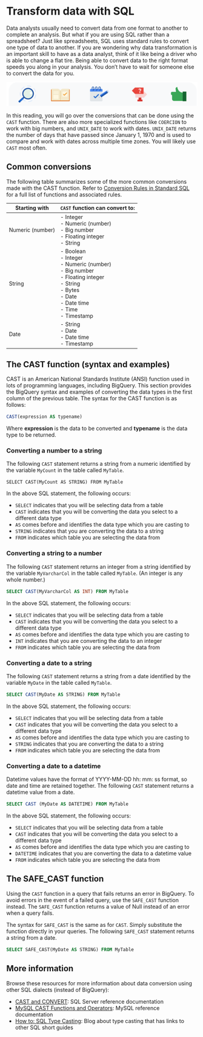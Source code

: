 # Transform data with SQL

Data analysts usually need to convert data from one format to another to complete an analysis. But what if you are using SQL rather than a spreadsheet? Just like spreadsheets, SQL uses standard rules to convert one type of data to another. If you are wondering why data transformation is an important skill to have as a data analyst, think of it like being a driver who is able to change a flat tire. Being able to convert data to the right format speeds you along in your analysis. You don’t have to wait for someone else to convert the data for you.

![A series of icons: a magnifying glass, an open book, a calendar with a pencil, a signpost, and thumbs up sign](./resources/img-3.png)

In this reading, you will go over the conversions that can be done using the `CAST` function. There are also more specialized functions like `COERCION` to work with big numbers, and `UNIX_DATE` to work with dates. `UNIX_DATE` returns the number of days that have passed since January 1, 1970 and is used to compare and work with dates across multiple time zones. You will likely use `CAST` most often.

## Common conversions

The following table summarizes some of the more common conversions made with the CAST function. Refer to [Conversion Rules in Standard SQL](https://cloud.google.com/bigquery/docs/reference/standard-sql/conversion_rules) for a full list of functions and associated rules.

|**Starting with**|**`CAST` function can convert to:**|
|-----------------|-----------------------------------|
|Numeric (number)|- Integer <br> - Numeric (number) <br> - Big number <br>- Floating integer<br> - String
|String|- Boolean<br> - Integer<br> - Numeric (number)<br> - Big number<br> - Floating integer<br> - String<br> - Bytes<br> - Date<br> - Date time<br> - Time<br> - Timestamp |
|Date|- String<br> - Date<br> - Date time<br> - Timestamp|

## The CAST function (syntax and examples)

CAST is an American National Standards Institute (ANSI) function used in lots of programming languages, including BigQuery. This section provides the BigQuery syntax and examples of converting the data types in the first column of the previous table. The syntax for the CAST function is as follows:

```sql
CAST(expression AS typename)
```

Where **expression** is the data to be converted and **typename** is the data type to be returned.

### Converting a number to a string

The following `CAST` statement returns a string from a numeric identified by the variable `MyCount` in the table called `MyTable`.

```sq;
SELECT CAST(MyCount AS STRING) FROM MyTable
```

In the above SQL statement, the following occurs:

- `SELECT` indicates that you will be selecting data from a table
- `CAST` indicates that you will be converting the data you select to a different data type
- `AS` comes before and identifies the data type which you are casting to
- `STRING` indicates that you are converting the data to a string
- `FROM` indicates which table you are selecting the data from

### Converting a string to a number

The following `CAST` statement returns an integer from a string identified by the variable `MyVarcharCol` in the table called `MyTable`. (An integer is any whole number.)

```sql
SELECT CAST(MyVarcharCol AS INT) FROM MyTable
```

In the above SQL statement, the following occurs:

- `SELECT` indicates that you will be selecting data from a table
- `CAST` indicates that you will be converting the data you select to a different data type
- `AS` comes before and identifies the data type which you are casting to
- `INT` indicates that you are converting the data to an integer
- `FROM` indicates which table you are selecting the data from

### Converting a date to a string

The following `CAST` statement returns a string from a date identified by the variable `MyDate` in the table called `MyTable`.

```sql
SELECT CAST(MyDate AS STRING) FROM MyTable
```

In the above SQL statement, the following occurs:

- `SELECT` indicates that you will be selecting data from a table
- `CAST` indicates that you will be converting the data you select to a different data type
- `AS` comes before and identifies the data type which you are casting to
- `STRING` indicates that you are converting the data to a string
- `FROM` indicates which table you are selecting the data from

### Converting a date to a datetime

Datetime values have the format of YYYY-MM-DD hh: mm: ss format, so date and time are retained together. The following `CAST` statement returns a datetime value from a date.

```sql
SELECT CAST (MyDate AS DATETIME) FROM MyTable
```

In the above SQL statement, the following occurs:

- `SELECT` indicates that you will be selecting data from a table
- `CAST` indicates that you will be converting the data you select to a different data type
- `AS` comes before and identifies the data type which you are casting to
- `DATETIME` indicates that you are converting the data to a datetime value
- `FROM` indicates which table you are selecting the data from

## The SAFE_CAST function

Using the `CAST` function in a query that fails returns an error in BigQuery. To avoid errors in the event of a failed query, use the `SAFE_CAST` function instead. The `SAFE_CAST` function returns a value of Null instead of an error when a query fails.

The syntax for `SAFE_CAST` is the same as for `CAST`. Simply substitute the function directly in your queries. The following `SAFE_CAST` statement returns a string from a date.

```sql
SELECT SAFE_CAST(MyDate AS STRING) FROM MyTable
```

## More information

Browse these resources for more information about data conversion using other SQL dialects (instead of BigQuery):

- [CAST and CONVERT](https://docs.microsoft.com/en-us/sql/t-sql/functions/cast-and-convert-transact-sql?view=sql-server-ver15): SQL Server reference documentation
- [MySQL CAST Functions and Operators](https://dev.mysql.com/doc/refman/8.0/en/cast-functions.html): MySQL reference documentation
- [How to: SQL Type Casting](https://www.blendo.co/blog/how-to-sql-type-casting/): Blog about type casting that has links to other SQL short guides
